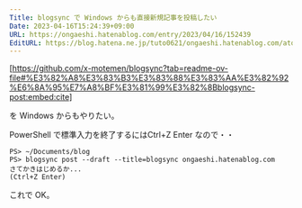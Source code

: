```yaml
---
Title: blogsync で Windows からも直接新規記事を投稿したい
Date: 2023-04-16T15:24:39+09:00
URL: https://ongaeshi.hatenablog.com/entry/2023/04/16/152439
EditURL: https://blog.hatena.ne.jp/tuto0621/ongaeshi.hatenablog.com/atom/entry/4207112889981771582
---
```


[https://github.com/x-motemen/blogsync?tab=readme-ov-file#%E3%82%A8%E3%83%B3%E3%83%88%E3%83%AA%E3%82%92%E6%8A%95%E7%A8%BF%E3%81%99%E3%82%8Bblogsync-post:embed:cite]

を Windows からもやりたい。

PowerShell で標準入力を終了するにはCtrl+Z Enter なので・・

```
PS> ~/Documents/blog
PS> blogsync post --draft --title=blogsync ongaeshi.hatenablog.com
さてかきはじめるか...
(Ctrl+Z Enter)
```

これで OK。
